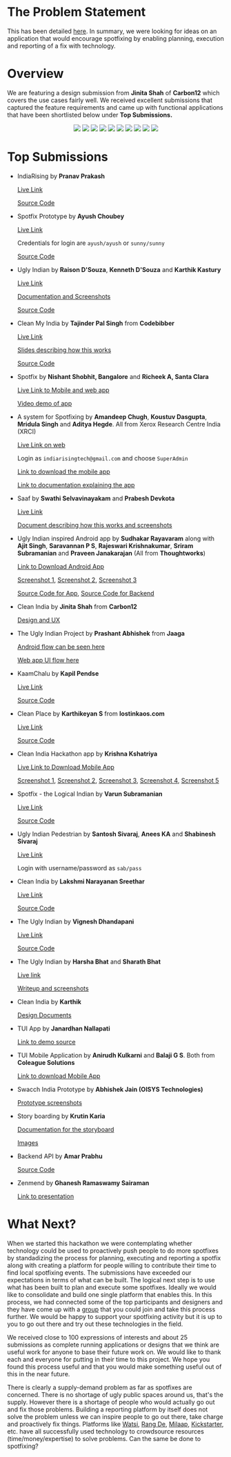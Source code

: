 The Problem Statement
======================

This has been detailed [here](https://github.com/indiarising/hackathon/blob/master/README.md). In summary, we were looking for ideas on an application that would encourage spotfixing by enabling planning, execution and reporting of a fix with technology.


Overview
==========

We are featuring a design submission from **Jinita Shah** of **Carbon12** which covers the use cases fairly well. We received excellent submissions that captured the feature requirements and came up with functional applications that have been shortlisted below under **Top Submissions.**

<p align="center">

<img src="https://raw.githubusercontent.com/indiarising/hackathon/master/carbon12/1.png"> 
<img src="https://raw.githubusercontent.com/indiarising/hackathon/master/carbon12/3.png">
<img src="https://raw.githubusercontent.com/indiarising/hackathon/master/carbon12/4.png">
<img src="https://raw.githubusercontent.com/indiarising/hackathon/master/carbon12/5.png">
<img src="https://raw.githubusercontent.com/indiarising/hackathon/master/carbon12/6.png">
<img src="https://raw.githubusercontent.com/indiarising/hackathon/master/carbon12/7.png">
<img src="https://raw.githubusercontent.com/indiarising/hackathon/master/carbon12/8.png">
<img src="https://raw.githubusercontent.com/indiarising/hackathon/master/carbon12/9.png">
<img src="https://raw.githubusercontent.com/indiarising/hackathon/master/carbon12/10.png">
<img src="https://raw.githubusercontent.com/indiarising/hackathon/master/carbon12/12.png">

</p>

Top Submissions
====================



- IndiaRising by **Pranav Prakash**

	[Live Link](http://indiarising.herokuapp.com/)

	[Source Code](https://github.com/indiarising/hackathon/pull/6)




- Spotfix Prototype by **Ayush Choubey**
	
	[Live Link](http://spotfix.eu5.org/)

	Credentials for login are `ayush/ayush` or `sunny/sunny`
	
	[Source Code](https://github.com/indiarising/hackathon/pull/5) 



- Ugly Indian by **Raison D'Souza**, **Kenneth D'Souza** and **Karthik Kastury**

	[Live Link](http://ugly-indian.geekd.in/)

	[Documentation and Screenshots](https://docs.google.com/document/d/1CMijsT0jvQ3MTj3Oo1N-286ntLrBfgBSRqtcnQDmPnY/edit?usp=sharing)

	[Source Code](https://github.com/rdsoze/uglyindian/)
	


- Clean My India by **Tajinder Pal Singh** from **Codebibber**

  [Live Link](http://www.tajinderpalsingh.com/)
  
  [Slides describing how this works](http://tajinderpalsingh.com/how-it-works)

	[Source Code](https://github.com/indiarising/hackathon/pull/4/)


- Spotfix by **Nishant Shobhit, Bangalore** and **Richeek A, Santa Clara**

	[Live Link to Mobile and web app](http://ec2-54-169-91-68.ap-southeast-1.compute.amazonaws.com)

	[Video demo of app](http://ec2-54-169-91-68.ap-southeast-1.compute.amazonaws.com/downloads/video.mp4)



- A system for Spotfixing by **Amandeep Chugh**, **Koustuv Dasgupta**, **Mridula Singh** and **Aditya Hegde**. All from Xerox Research Centre India (XRCI)

	[Live Link on web](http://23.253.71.50:5555/spot_fix/show_login/)

	Login as  `indiarisingtech@gmail.com` and choose `SuperAdmin`


	[Link to download the mobile app](https://drive.google.com/file/d/0B11oWo0dZCicQmpWNWk2a3V6NmN3Qy1HZWFiWWZUUXptV0tB/view?usp=sharing)

	[Link to documentation explaining the app](https://drive.google.com/file/d/0B11oWo0dZCiccnlZaHhSQkdiN0VHUzhkTGlWb1lHSl9zVkpJ/view?usp=sharing)




- Saaf by **Swathi Selvavinayakam** and **Prabesh Devkota**

	[Live Link](http://saaf.meteor.com/)

	[Document describing how this works and screenshots](https://drive.google.com/file/d/0B11oWo0dZCicMmx5WTNVQlQxdkh6YmVlY2pKNVpVV1NDQmMw/view?usp=sharing) 



 
- Ugly Indian inspired Android app by **Sudhakar Rayavaram** along with **Ajit Singh**, **Saravannan P S**, **Rajeswari Krishnakumar**, **Sriram Subramanian** and **Praveen Janakarajan** (All from **Thoughtworks**) 

	[Link to Download Android App](https://drive.google.com/file/d/0B11oWo0dZCicQWpfZmJtRDlrVkZXci1OeTgtRkN0NHNWNWRV/view?usp=sharing)

	[Screenshot 1](https://drive.google.com/file/d/0B11oWo0dZCicMHBGdUsydWIzTTB3V1R1bndBaE1PSHZ6bmdZ/view?usp=sharing), [Screenshot 2](https://drive.google.com/file/d/0B11oWo0dZCicVFYwVmdhaGtGOUlOb2FnOGQ1MGx5c05YQThr/view?usp=sharing), [Screenshot 3](https://drive.google.com/file/d/0B11oWo0dZCicN3kteE5JdEcwWDVBNi1NRGhlRkd5WUxhaU9R/view?usp=sharing)

	[Source Code for App](https://github.com/pssaravanan/uglyindians),
	[Source Code for Backend](https://github.com/pssaravanan/uglyindians_service)



- Clean India by **Jinita Shah** from **Carbon12**

	[Design and UX](https://drive.google.com/file/d/0B11oWo0dZCicRGZzUlFtTldaeG9KUm80ZF91anJKdnhOS0ZJ/view?usp=sharing)

	


- The Ugly Indian Project by **Prashant Abhishek** from **Jaaga**

	[Android flow can be seen here](https://popapp.in/projects/542c3ae76b208e6469aed461/preview)
	
	[Web app UI flow here](http://prank7.github.io/theuglyindian-html/)



	
- KaamChalu by **Kapil Pendse**

	[Live Link](http://kaamchalu.org/)

	[Source Code](https://github.com/indiarising/hackathon/pull/10)



- Clean Place by **Karthikeyan S** from **lostinkaos.com**

	[Live Link](http://128.199.207.159/)
	
	[Source Code](https://github.com/indiarising/hackathon/pull/11)
	



- Clean India Hackathon app by **Krishna Kshatriya**

	[Live Link to Download Mobile App](https://drive.google.com/file/d/0B11oWo0dZCicQ3V2b3Y4OVVPTk51SDF1U1FMMl9yU25jbGsw/view?usp=sharing)

	[Screenshot 1](https://drive.google.com/file/d/0B11oWo0dZCicWC14NXoxcUpBZFJ6ZFBrQ0NxYU5wb05NYzI4/view?usp=sharing), [Screenshot 2](https://drive.google.com/file/d/0B11oWo0dZCiceldMbEM0RTdHQXF4WDRwQ3VJSEJ3VE5qWTZr/view?usp=sharing), [Screenshot 3](https://drive.google.com/file/d/0B11oWo0dZCicVW0xQzNvTTdQcFJ4VEdpTnowSm4ybml2NHFz/view?usp=sharing), [Screenshot 4](https://drive.google.com/file/d/0B11oWo0dZCicenlLR3Z4NW05WHhibVhUSTEyNGcxTGxLcWZN/view?usp=sharing), [Screenshot 5](https://drive.google.com/file/d/0B11oWo0dZCicS0RvQWo5eWYtdG9nOS1CRllSV3ZjMWFIOENz/view?usp=sharing)



- Spotfix - the Logical Indian by **Varun Subramanian**

	[Live Link](http://indiarising.parseapp.com/)
	
	[Source Code](https://github.com/Mido22/iss-indiarising)



- Ugly Indian Pedestrian by **Santosh Sivaraj**, **Anees KA** and **Shabinesh Sivaraj**

	[Live Link](http://uglyindian.thepedestrian.in/)

	Login with username/password as `sab/pass`

- Clean India by **Lakshmi Narayanan Sreethar**

	[Live Link](http://clean-india.appspot.com/)

	[Source Code](https://github.com/lkshminarayanan/hackathon)


- The Ugly Indian by **Vignesh Dhandapani**

	[Live Link](http://theuglyindian.webfixer.co/)
	
	[Source Code](https://github.com/VigneshDhandapani/IndiaRising-Hackathon)


- The Ugly Indian by **Harsha Bhat** and **Sharath Bhat**

	[Live link](http://harshabhat86.github.io/TUI/index.html)

	[Writeup and screenshots](https://drive.google.com/file/d/0B11oWo0dZCiccE1pVEthY3AxLVlOMHgtSEo4dGpxTTV5cmdv/view?usp=sharing)



- Clean India by **Karthik**

	[Design Documents](https://github.com/indiarising/hackathon/pull/9)


- TUI App by **Janardhan Nallapati**

	[Link to demo source](https://github.com/janardhannallapati/TUIAndroidApplication)

- TUI Mobile Application by **Anirudh Kulkarni** and **Balaji G S**. Both from **Coleague Solutions**

	[Link to download Mobile App](https://drive.google.com/file/d/0B11oWo0dZCicLWpxTHQ3MVp0dTNuS1dNMHg3ODRlTjZFS1Jj/view?usp=sharing)



- Swacch India Prototype by **Abhishek Jain (OISYS Technologies)** 

	[Prototype screenshots](https://drive.google.com/file/d/0B11oWo0dZCicVDNTdExnS01KWWl0U1poNW5vSW1tVFdWakM4/view)

- Story boarding by **Krutin Karia**

	[Documentation for the storyboard](https://github.com/krutin/hackathon/blob/master/Storyboard_Readme)

	[Images](https://github.com/krutin/hackathon/tree/master/Storyboard)

- Backend API by **Amar Prabhu**

	[Source Code](https://github.com/indiarising/hackathon/pull/1)

- Zenmend by **Ghanesh Ramaswamy Sairaman**

	[Link to presentation](https://drive.google.com/file/d/0B11oWo0dZCicankxN2tjV2c1enQ4RzRmeTRVMkoxMnpnV1RN/view?usp=sharing)


What Next?
==========

When we started this hackathon we were contemplating whether technology could be used to proactively push people to do more spotfixes by standadizing the process for planning, executing and reporting a spotfix along with creating a platform for people willing to contribute their time to find local spotfixing events. The submissions have exceeded our expectations in terms of what can be built. The logical next step is to use what has been built to plan and execute some spotfixes. Ideally we would like to consolidate and build one single platform that enables this. In this process, we had connected some of the top participants and designers and they have come up with a [group](https://groups.google.com/forum/#!forum/tui-hackers) that you could join and take this process further. We would be happy to support your spotfixing activity but it is up to you to go out there and try out these technologies in the field.

We received close to 100 expressions of interests and about 25 submissions as complete running applications or designs that we think are useful work for anyone to base their future work on. We would like to thank each and everyone for putting in their time to this project. We hope you found this process useful and that you would make something useful out of this in the near future.

There is clearly a supply-demand problem as far as spotfixes are concerned. There is no shortage of ugly public spaces around us, that's the supply. However there is a shortage of people who would actually go out and fix those problems. Building a reporting platform by itself does not solve the problem unless we can inspire people to go out there, take charge and proactively fix things. Platforms like [Watsi](https://watsi.org/), [Rang De](http://www.rangde.org/), [Milaap](https://milaap.org/), [Kickstarter](https://www.kickstarter.com), etc. have all successfully used technology to crowdsource resources (time/money/expertise) to solve problems. Can the same be done to spotfixing?

